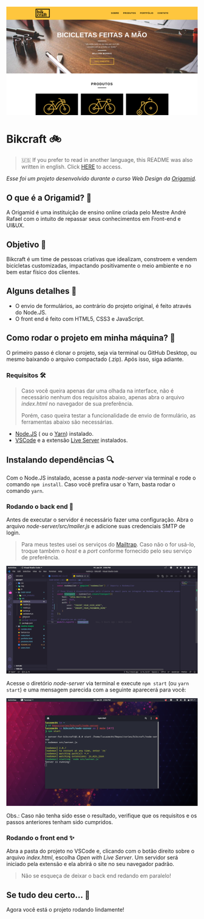 ![Bikcraft](readme-images/bikcraft.png)

# Bikcraft :bike:

> :us: If you prefer to read in another language, this README was also written in english. Click [HERE](https://github.com/lucasmc64/bikcraft/blob/main/README.md) to access.

*Esse foi um projeto desenvolvido durante o curso Web Design da [Origamid](https://www.origamid.com/).*

## O que é a Origamid? :wolf:

A Origamid é uma instituição de ensino online criada pelo Mestre André Rafael com o intuito de repassar seus conhecimentos em Front-end e UI&UX.

## Objetivo :dart:

Bikcraft é um time de pessoas criativas que idealizam, constroem e vendem bicicletas customizadas, impactando positivamente o meio ambiente e no bem estar físico dos clientes.

## Alguns detalhes :scroll:

* O envio de formulários, ao contrário do projeto original, é feito através do Node.JS.
* O front end é feito com HTML5, CSS3 e JavaScript.

## Como rodar o projeto em minha máquina? :thinking:

O primeiro passo é clonar o projeto, seja via terminal ou GitHub Desktop, ou mesmo baixando o arquivo compactado (.zip). Após isso, siga  adiante.

### Requisitos :hammer_and_wrench:

> Caso você queira apenas dar uma olhada na interface, não é necessário nenhum dos requisitos abaixo, apenas abra o arquivo *index.html* no navegador de sua preferência.
>
> Porém, caso queira testar a funcionalidade de envio de formulário, as ferramentas abaixo são necessárias.

- [Node.JS](https://nodejs.org/) ( ou o [Yarn](https://yarnpkg.com/))  instalado.
- [VSCode](https://code.visualstudio.com/) e a extensão [Live Server](https://marketplace.visualstudio.com/items?itemName=ritwickdey.LiveServer) instalados.

## Instalando dependências :mag:

Com o Node.JS instalado, acesse a pasta *node-server* via terminal e rode o comando `npm install`. Caso você prefira usar o Yarn, basta rodar o comando `yarn`.

### Rodando o back end :goggles:

Antes de executar o servidor é necessário fazer uma configuração. Abra o arquivo *node-server/src/mailer.js* e adicione suas credenciais SMTP de login.

> Para meus testes usei os serviços do [Mailtrap](https://mailtrap.io/). Caso não o for usá-lo, troque também o *host* e a *port* conforme fornecido pelo seu serviço de preferência.

![Credenciais de login](readme-images/changing-smtp-login.png)

Acesse o diretório *node-server* via terminal e execute `npm start` (ou `yarn start`) e uma mensagem parecida com a seguinte aparecerá para você:

![Rodando o servidor](readme-images/running-server.png)

Obs.: Caso não tenha sido esse o resultado, verifique que os requisitos e os passos anteriores tenham sido cumpridos.

### Rodando o front end :sparkles:

Abra a pasta do projeto no VSCode e, clicando com o botão direito sobre o arquivo *index.html*, escolha *Open with Live Server*. Um servidor será iniciado pela extensão e ela abrirá o site no seu navegador padrão.

> Não se esqueça de deixar o back end redando em paralelo!

## Se tudo deu certo... :tada:

Agora você está o projeto rodando lindamente!

